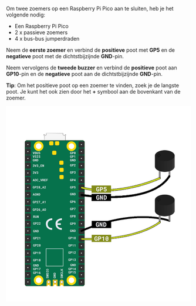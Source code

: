 Om twee zoemers op een Raspberry Pi Pico aan te sluiten, heb je het volgende nodig:

+ Een Raspberry Pi Pico
+ 2 x passieve zoemers
+ 4 x bus-bus jumperdraden

Neem de **eerste zoemer** en verbind de **positieve** poot met **GP5** en de **negatieve** poot met de dichtstbijzijnde **GND**-pin.

Neem vervolgens de **tweede buzzer** en verbind de **positieve** poot aan **GP10**-pin en de **negatieve** poot aan de dichtstbijzijnde **GND**-pin.

**Tip**: Om het positieve poot op een zoemer te vinden, zoek je de langste poot. Je kunt het ook zien door het **+** symbool aan de bovenkant van de zoemer.

![Een afbeelding van twee zoemers die zijn aangesloten op een Raspberry Pi Pico.](images/stereo-buzzer-wiring.png)